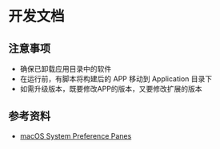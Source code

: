 # 开发文档

## 注意事项

- 确保已卸载应用目录中的软件
- 在运行前，有脚本将构建后的 APP 移动到 Application 目录下
- 如需升级版本，既要修改APP的版本，又要修改扩展的版本

## 参考资料

- [macOS System Preference Panes](https://gist.github.com/rmcdongit/f66ff91e0dad78d4d6346a75ded4b751)